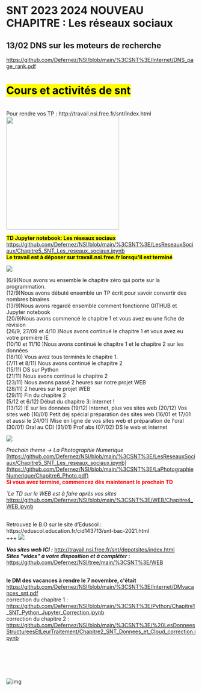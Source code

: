 # SNT 2023 2024  NOUVEAU CHAPITRE :  Les réseaux sociaux 

## 13/02 DNS sur les moteurs de recherche
https://github.com/Defernez/NSI/blob/main/%3CSNT%3E/Internet/DNS_page_rank.pdf
 
<h1><mark>Cours et activités de snt</mark></h1>
<br>Pour rendre vos TP : http://travail.nsi.free.fr/snt/index.html <br>

<img src = "https://cdn.futura-sciences.com/sources/images/Clic2Load/julien/les_meilleurs_logiciels_de_creation_de_site_web/logiciels.jpg" width = "300" />


<b><mark>TD Jupyter notebook: Les réseaux sociaux </b></mark><br>
https://github.com/Defernez/NSI/blob/main/%3CSNT%3E/LesReseauxSociaux/Chapitre5_SNT_Les_reseaux_sociaux.ipynb <br>
<b><mark>Le travail est à déposer sur travail.nsi.free.fr lorsqu'il est terminé</b></mark><br>


<img src="https://tse3.mm.bing.net/th?id=OIP._YjJVhl-MwJO2d_cEAmuTQHaB2&pid=Api&P=0&h=180" />

(6/9)Nous avons vu ensemble le chapitre zéro qui porte sur la programmation.<br>
(12/9)Nous avons débuté ensemble un TP écrit pour savoir convertir des nombres binaires <br>
(13/9)Nous avons regardé ensemble comment fonctionne GITHUB et Jupyter notebook <br>
(20/9)Nous avons commencé le chapitre 1 et vous avez eu une fiche de révision <br>
(26/9, 27/09 et 4/10 )Nous avons continué le chapitre 1 et vous avez eu votre première IE <br>
(10/10 et 11/10 )Nous avons continué le chapitre 1 et le chapitre 2 sur les données <br>
(18/10) Vous avez tous terminés le chapitre 1. <br>
(7/11 et 8/11) Nous avons continué le chapitre 2 <br>
(15/11) DS sur Python <br>
(21/11) Nous avons continué le chapitre 2 <br>
(23/11) Nous avons passé 2 heures sur notre projet WEB <br>
(28/11) 2 heures sur le projet WEB <br>
(29/11) Fin du chapitre 2 <br>
(5/12 et 6/12) Début du chapitre 3: internet ! <br>
(13/12) IE sur les données 
(19/12) Internet, plus vos sites web 
(20/12) Vos sites web 
(10/01) Petit dej spécial préparation des sites web
(16/01 et 17/01 et aussi le 24/01) Mise en ligne de vos sites web et préparation de l'oral
(30/01) Oral au CDI
(31/01) Prof abs
(07/02) DS le web et internet

<img src="https://tse3.mm.bing.net/th?id=OIP._YjJVhl-MwJO2d_cEAmuTQHaB2&pid=Api&P=0&h=180" />


<i>Prochain theme -> La Photographie Numerique </i><br> [https://github.com/Defernez/NSI/blob/main/%3CSNT%3E/LesReseauxSociaux/Chapitre5_SNT_Les_reseaux_sociaux.ipynb](https://github.com/Defernez/NSI/blob/main/%3CSNT%3E/LaPhotographieNumerique/Chapitre6_Photo.pdf)
<br>
<font color="red"><b>Si vous avez terminé, commencez dès maintenant le prochain TD</b></font>
<br> 

<i>`Le TD sur le WEB est à faire après vos sites</i><br> https://github.com/Defernez/NSI/blob/main/%3CSNT%3E/WEB/Chapitre4_WEB.ipynb

<br>
Retrouvez le B.O sur le site d’Eduscol : https://eduscol.education.fr/cid143713/snt-bac-2021.html
<br>
+++

<img src="https://amiga68k.com/wp-content/uploads/2022/05/A500_ws.png" />

<b><i>Vos sites web ICI :</i></b>
http://travail.nsi.free.fr/snt/depotsites/index.html <br>
<b><i>Sites "vides" à votre disposition et à compléter :</i></b>
https://github.com/Defernez/NSI/tree/main/%3CSNT%3E/WEB

<br><b>le DM des vacances à rendre le 7 novembre, c'était </b>https://github.com/Defernez/NSI/blob/main/%3CSNT%3E/Internet/DMvacances_snt.pdf
<br> correction du chapitre 1 : https://github.com/Defernez/NSI/blob/main/%3CSNT%3E/Python/Chapitre1_SNT_Python_Jupyter_Correction.ipynb
<br> correction du chapitre 2 : https://github.com/Defernez/NSI/blob/main/%3CSNT%3E/%20LesDonneesStructureesEtLeurTraitement/Chapitre2_SNT_Donnees_et_Cloud_correction.ipynb
<br><br><br><br><br><br>


![img](https://bergson.paysdelaloire.e-lyco.fr/wp-content/uploads/sites/7/2021/01/NSI-et-autres-sp%C3%A9.jpg)
